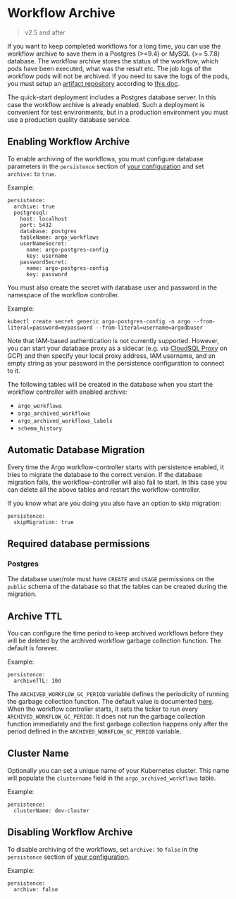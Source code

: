 # Workflow Archive

> v2.5 and after

If you want to keep completed workflows for a long time, you can use the workflow archive to save them in a Postgres (>=9.4) or MySQL (>= 5.7.8) database.
The workflow archive stores the status of the workflow, which pods have been executed, what was the result etc.
The job logs of the workflow pods will not be archived.
If you need to save the logs of the pods, you must setup an [artifact repository](artifact-repository-ref.md) according to [this doc](configure-artifact-repository.md).

The quick-start deployment includes a Postgres database server.
In this case the workflow archive is already enabled.
Such a deployment is convenient for test environments, but in a production environment you must use a production quality database service.

## Enabling Workflow Archive

To enable archiving of the workflows, you must configure database parameters in the `persistence` section of [your configuration](workflow-controller-configmap.yaml) and set `archive:` to `true`.

Example:

    persistence:
      archive: true
      postgresql:
        host: localhost
        port: 5432
        database: postgres
        tableName: argo_workflows
        userNameSecret:
          name: argo-postgres-config
          key: username
        passwordSecret:
          name: argo-postgres-config
          key: password

You must also create the secret with database user and password in the namespace of the workflow controller.

Example:

    kubectl create secret generic argo-postgres-config -n argo --from-literal=password=mypassword --from-literal=username=argodbuser

Note that IAM-based authentication is not currently supported. However, you can start your database proxy as a sidecar
(e.g. via [CloudSQL Proxy](https://github.com/GoogleCloudPlatform/cloud-sql-proxy) on GCP) and then specify your local
proxy address, IAM username, and an empty string as your password in the persistence configuration to connect to it.

The following tables will be created in the database when you start the workflow controller with enabled archive:

* `argo_workflows`
* `argo_archived_workflows`
* `argo_archived_workflows_labels`
* `schema_history`

## Automatic Database Migration

Every time the Argo workflow-controller starts with persistence enabled, it tries to migrate the database to the correct version.
If the database migration fails, the workflow-controller will also fail to start.
In this case you can delete all the above tables and restart the workflow-controller.

If you know what are you doing you also have an option to skip migration:

    persistence:
      skipMigration: true

## Required database permissions

### Postgres

The database user/role must have `CREATE` and `USAGE` permissions on the `public` schema of the database so that the tables can be created during the migration.

## Archive TTL

You can configure the time period to keep archived workflows before they will be deleted by the archived workflow garbage collection function.
The default is forever.

Example:

    persistence:
      archiveTTL: 10d

The `ARCHIVED_WORKFLOW_GC_PERIOD` variable defines the periodicity of running the garbage collection function.
The default value is documented [here](environment-variables.md).
When the workflow controller starts, it sets the ticker to run every `ARCHIVED_WORKFLOW_GC_PERIOD`.
It does not run the garbage collection function immediately and the first garbage collection happens only after the period defined in the `ARCHIVED_WORKFLOW_GC_PERIOD` variable.

## Cluster Name

Optionally you can set a unique name of your Kubernetes cluster. This name will populate the `clustername` field in the `argo_archived_workflows` table.

Example:

    persistence:
      clusterName: dev-cluster

## Disabling Workflow Archive

To disable archiving of the workflows, set `archive:` to  `false` in the `persistence` section of [your configuration](workflow-controller-configmap.yaml).

Example:

    persistence:
      archive: false
